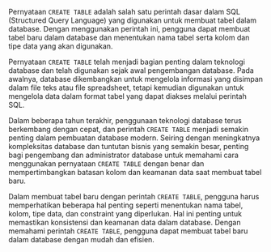 Pernyataan `CREATE TABLE` adalah salah satu perintah dasar dalam SQL (Structured Query Language) yang digunakan untuk membuat tabel dalam database. Dengan menggunakan perintah ini, pengguna dapat membuat tabel baru dalam database dan menentukan nama tabel serta kolom dan tipe data yang akan digunakan.

Pernyataan `CREATE TABLE` telah menjadi bagian penting dalam teknologi database dan telah digunakan sejak awal pengembangan database. Pada awalnya, database dikembangkan untuk mengelola informasi yang disimpan dalam file teks atau file spreadsheet, tetapi kemudian digunakan untuk mengelola data dalam format tabel yang dapat diakses melalui perintah SQL.

Dalam beberapa tahun terakhir, penggunaan teknologi database terus berkembang dengan cepat, dan perintah `CREATE TABLE` menjadi semakin penting dalam pembuatan database modern. Seiring dengan meningkatnya kompleksitas database dan tuntutan bisnis yang semakin besar, penting bagi pengembang dan administrator database untuk memahami cara menggunakan pernyataan `CREATE TABLE` dengan benar dan mempertimbangkan batasan kolom dan keamanan data saat membuat tabel baru.

Dalam membuat tabel baru dengan perintah `CREATE TABLE`, pengguna harus memperhatikan beberapa hal penting seperti menentukan nama tabel, kolom, tipe data, dan constraint yang diperlukan. Hal ini penting untuk memastikan konsistensi dan keamanan data dalam database. Dengan memahami perintah `CREATE TABLE`, pengguna dapat membuat tabel baru dalam database dengan mudah dan efisien.